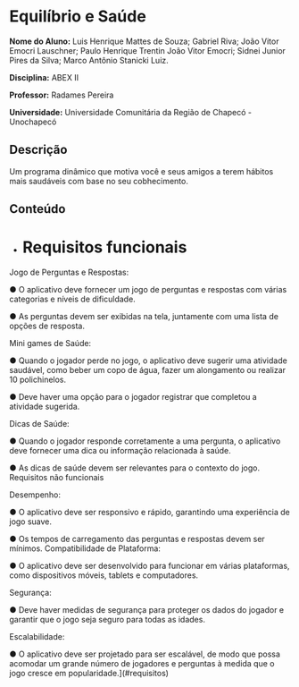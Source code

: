 # Equilíbrio e Saúde 

**Nome do Aluno:** Luis Henrique Mattes de Souza; Gabriel Riva; João Vitor Emocri Lauschner; Paulo Henrique Trentin João Vitor Emocri; Sidnei Junior Pires da Silva; Marco Antônio Stanicki Luiz.

**Disciplina:** ABEX II

**Professor:** Radames Pereira

**Universidade:** Universidade Comunitária da Região de Chapecó - Unochapecó


## Descrição

Um programa dinâmico que motiva você e seus amigos a terem hábitos mais saudáveis com base no seu cobhecimento.

## Conteúdo

- # Requisitos funcionais
  

Jogo de Perguntas e Respostas:



● O aplicativo deve fornecer um jogo de perguntas e respostas com várias 
categorias e níveis de dificuldade.

● As perguntas devem ser exibidas na tela, juntamente com uma lista de opções de 
resposta.


Mini games de Saúde: 



● Quando o jogador perde no jogo, o aplicativo deve sugerir uma atividade 
saudável, como beber um copo de água, fazer um alongamento ou realizar 10 
polichinelos. 


● Deve haver uma opção para o jogador registrar que completou a atividade 
sugerida.

Dicas de Saúde:



● Quando o jogador responde corretamente a uma pergunta, o aplicativo deve 
fornecer uma dica ou informação relacionada à saúde.


● As dicas de saúde devem ser relevantes para o contexto do jogo.
Requisitos não funcionais

Desempenho:



● O aplicativo deve ser responsivo e rápido, garantindo uma experiência de jogo 
suave.


● Os tempos de carregamento das perguntas e respostas devem ser mínimos.
Compatibilidade de Plataforma: 


● O aplicativo deve ser desenvolvido para funcionar em várias plataformas, como 
dispositivos móveis, tablets e computadores.

Segurança: 



● Deve haver medidas de segurança para proteger os dados do jogador e garantir 
que o jogo seja seguro para todas as idades. 


Escalabilidade: 



● O aplicativo deve ser projetado para ser escalável, de modo que possa acomodar 
um grande número de jogadores e perguntas à medida que o jogo cresce em 
popularidade.](#requisitos)



